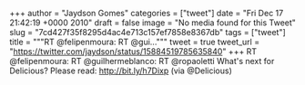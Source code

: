 
+++
author = "Jaydson Gomes"
categories = ["tweet"]
date = "Fri Dec 17 21:42:19 +0000 2010"
draft = false
image = "No media found for this Tweet"
slug = "7cd427f35f8295d4ac4e713c157ef7858e8367db"
tags = ["tweet"]
title = """RT @felipenmoura: RT @gui..."""
tweet = true
tweet_url = "https://twitter.com/jaydson/status/15884519785635840"
+++
RT @felipenmoura: RT @guilhermeblanco: RT @ropaoletti What's next for Delicious? Please read: http://bit.ly/h7Dixp (via @Delicious)
